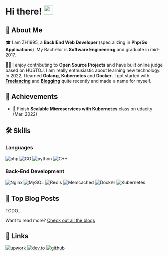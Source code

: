 # Hi there! <img src="https://media.giphy.com/media/hvRJCLFzcasrR4ia7z/giphy.gif" width="29px">

## 🚀 About Me

🎓 I am ZH1995, a **Back End Web Developer** (specializing in **Php/Go Applications**) .My Bachelor is **Software Engineering** and graduate in mid-2017.

👨‍💻 I enjoy contributing to **Open Source Projects** and have built online judge based on HUSTOJ. I am really enthusiastic about learning new technology. In 2022, I learned **Golang**, **Kubernetes** and **Docker**. I got started with [**Freelancing**](https://www.upwork.com/freelancers/~0199917cd364db77e2) and [**Blogging**](https://dev.to/zh1995) quite recently and made a name for myself.

## 🏅 Achievements

-   📝 Finish **Scalable Microservices with Kubernetes** class on udacity (Mar. 2022)

## 🛠️ Skills

### Languages

![php](https://img.shields.io/badge/PHP-3178C6?style=for-the-badge&logo=PHP&logoColor=white)
![GO](https://img.shields.io/badge/Go-323330?style=for-the-badge&logo=Go&logoColor=F7DF1E)
![python](https://img.shields.io/badge/Python-3776AB?style=for-the-badge&logo=python&logoColor=white)
![C++](https://img.shields.io/badge/C++-28B6F6?style=for-the-badge&logo=C++&logoColor=white)

### Back-End Development

![Nginx](https://img.shields.io/badge/Nginx-000000?style=for-the-badge&logo=Nginx&logoColor=FFFFFF)
![MySQL](https://img.shields.io/badge/MySQL-20232A?style=for-the-badge&logo=MySQL&logoColor=61DAFB)
![Redis](https://img.shields.io/badge/Redis-593D88?style=for-the-badge&logo=Redis&logoColor=white)
![Memcached](https://img.shields.io/badge/Memcached-CA4245?style=for-the-badge&logo=Memcached&logoColor=white)
![Docker](https://img.shields.io/badge/Docker-0081CB?style=for-the-badge&logo=Docker&logoColor=white)
![Kubernetes](https://img.shields.io/badge/Kubernetes-4285F4?style=for-the-badge&logo=Kubernetes&logoColor=white)

## 📝 Top Blog Posts

TODO...

Want to read more? [Check out all the blogs](https://zh1995.netlify.app/)


## 🔗 Links

[![upwork](https://img.shields.io/badge/Upwork-6FDA44?style=for-the-badge&logo=Upwork&logoColor=white)](https://www.upwork.com/freelancers/~0199917cd364db77e2)
[![dev.to](https://img.shields.io/badge/Dev.to-0A0A0A?style=for-the-badge&logo=DevdotTo&logoColor=white)](https://dev.to/ZH1995)
[![github](https://img.shields.io/badge/GitHub-000000?style=for-the-badge&logo=GitHub&logoColor=white)](https://github.com/ZH1995)
